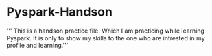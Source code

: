 # Pyspark-Handson
''' This is a handson practice file. Which I am practicing while learning Pyspark.
It is only to show my skills to the one who are intrested in my profile and learning.'''
